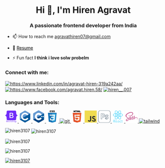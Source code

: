 <h1 align="center">Hi 👋, I'm Hiren Agravat</h1>
<h3 align="center">A passionate frontend developer from India</h3>

- 📫 How to reach me agravathiren07@gmail.com

- 📄 <a href="https://drive.google.com/file/d/1KAYr2dF_NMXeNUunmueGfu1ZxfgOjWH8/view?usp=sharing" style="color:black;" target="_blank">Resume</a>   

- ⚡ Fun fact **I think i love solw probelm**

<h3 align="left">Connect with me:</h3>
<p align="left">
<a href="https://www.linkedin.com/in/agravat-hiren-319a242aa/" target="blank"><img align="center" src="https://raw.githubusercontent.com/rahuldkjain/github-profile-readme-generator/master/src/images/icons/Social/linked-in-alt.svg" alt="https://www.linkedin.com/in/agravat-hiren-319a242aa/" height="30" width="40" /></a>
<a href="https://fb.com/https://www.facebook.com/agravat.hiren.58/" target="blank"><img align="center" src="https://raw.githubusercontent.com/rahuldkjain/github-profile-readme-generator/master/src/images/icons/Social/facebook.svg" alt="https://www.facebook.com/agravat.hiren.58/" height="30" width="40" /></a>
<a href="https://instagram.com/hiren__.007" target="blank"><img align="center" src="https://raw.githubusercontent.com/rahuldkjain/github-profile-readme-generator/master/src/images/icons/Social/instagram.svg" alt="hiren__.007" height="30" width="40" /></a>
</p>

<h3 align="left">Languages and Tools:</h3>
<p align="left"> <a href="https://getbootstrap.com" target="_blank" rel="noreferrer"> <img src="https://raw.githubusercontent.com/devicons/devicon/master/icons/bootstrap/bootstrap-plain-wordmark.svg" alt="bootstrap" width="40" height="40"/> </a> <a href="https://www.cprogramming.com/" target="_blank" rel="noreferrer"> <img src="https://raw.githubusercontent.com/devicons/devicon/master/icons/c/c-original.svg" alt="c" width="40" height="40"/> </a> <a href="https://www.w3schools.com/cpp/" target="_blank" rel="noreferrer"> <img src="https://raw.githubusercontent.com/devicons/devicon/master/icons/cplusplus/cplusplus-original.svg" alt="cplusplus" width="40" height="40"/> </a> <a href="https://www.w3schools.com/css/" target="_blank" rel="noreferrer"> <img src="https://raw.githubusercontent.com/devicons/devicon/master/icons/css3/css3-original-wordmark.svg" alt="css3" width="40" height="40"/> </a> <a href="https://git-scm.com/" target="_blank" rel="noreferrer"> <img src="https://www.vectorlogo.zone/logos/git-scm/git-scm-icon.svg" alt="git" width="40" height="40"/> </a> <a href="https://www.w3.org/html/" target="_blank" rel="noreferrer"> <img src="https://raw.githubusercontent.com/devicons/devicon/master/icons/html5/html5-original-wordmark.svg" alt="html5" width="40" height="40"/> </a> <a href="https://developer.mozilla.org/en-US/docs/Web/JavaScript" target="_blank" rel="noreferrer"> <img src="https://raw.githubusercontent.com/devicons/devicon/master/icons/javascript/javascript-original.svg" alt="javascript" width="40" height="40"/> </a> <a href="https://www.photoshop.com/en" target="_blank" rel="noreferrer"> <img src="https://raw.githubusercontent.com/devicons/devicon/master/icons/photoshop/photoshop-line.svg" alt="photoshop" width="40" height="40"/> </a> <a href="https://reactjs.org/" target="_blank" rel="noreferrer"> <img src="https://raw.githubusercontent.com/devicons/devicon/master/icons/react/react-original-wordmark.svg" alt="react" width="40" height="40"/> </a> <a href="https://sass-lang.com" target="_blank" rel="noreferrer"> <img src="https://raw.githubusercontent.com/devicons/devicon/master/icons/sass/sass-original.svg" alt="sass" width="40" height="40"/> </a> <a href="https://tailwindcss.com/" target="_blank" rel="noreferrer"> <img src="https://www.vectorlogo.zone/logos/tailwindcss/tailwindcss-icon.svg" alt="tailwind" width="40" height="40"/> </a> </p>

<p><img align="left" src="https://github-readme-stats.vercel.app/api/top-langs?username=hiren3107&show_icons=true&locale=en&layout=compact" alt="hiren3107" /></p>

<p>&nbsp;<img align="center" src="https://github-readme-stats.vercel.app/api?username=hiren3107&show_icons=true&locale=en" alt="hiren3107" /></p>

<p><img align="center" src="https://github-readme-streak-stats.herokuapp.com/?user=hiren3107&" alt="hiren3107" /></p>

<p align="left"> <img src="https://komarev.com/ghpvc/?username=hiren3107&label=Profile%20views&color=0e75b6&style=flat" alt="hiren3107" /> </p>

<p align="left"> <a href="https://github.com/ryo-ma/github-profile-trophy"><img src="https://github-profile-trophy.vercel.app/?username=hiren3107" alt="hiren3107" /></a> </p>
